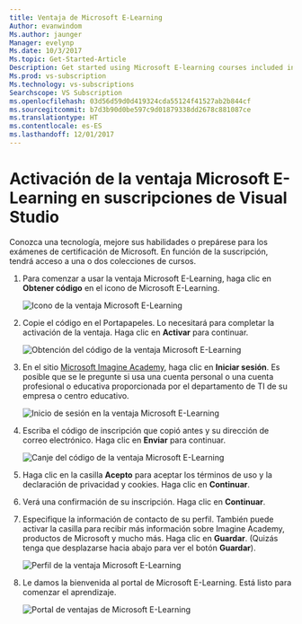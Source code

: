 ```yaml
---
title: Ventaja de Microsoft E-Learning
Author: evanwindom
Ms.author: jaunger
Manager: evelynp
Ms.date: 10/3/2017
Ms.topic: Get-Started-Article
Description: Get started using Microsoft E-learning courses included in your Visual Studio subscription.
Ms.prod: vs-subscription
Ms.technology: vs-subscriptions
Searchscope: VS Subscription
ms.openlocfilehash: 03d56d59d0d419324cda55124f41527ab2b844cf
ms.sourcegitcommit: b7d3b90d0be597c9d01879338dd2678c881087ce
ms.translationtype: HT
ms.contentlocale: es-ES
ms.lasthandoff: 12/01/2017
---
```

# <a name="activating-the-microsoft-e-learning-benefit-in-visual-studio-subscriptions"></a>Activación de la ventaja Microsoft E-Learning en suscripciones de Visual Studio

Conozca una tecnología, mejore sus habilidades o prepárese para los exámenes de certificación de Microsoft.  En función de la suscripción, tendrá acceso a una o dos colecciones de cursos.  

1.  Para comenzar a usar la ventaja Microsoft E-Learning, haga clic en **Obtener código** en el icono de Microsoft E-Learning. 

    ![Icono de la ventaja Microsoft E-Learning](_img\vs-elearn\vs-elearn-tile.png)

2.  Copie el código en el Portapapeles.  Lo necesitará para completar la activación de la ventaja.  Haga clic en **Activar** para continuar. 

    ![Obtención del código de la ventaja Microsoft E-Learning](_img\vs-elearn\vs-elearn-get-code.png)


3.  En el sitio [Microsoft Imagine Academy](https://imagineacademy.microsoft.com/AccessCodeRedemption/enrollmentcode?channelid=6), haga clic en **Iniciar sesión**.  Es posible que se le pregunte si usa una cuenta personal o una cuenta profesional o educativa proporcionada por el departamento de TI de su empresa o centro educativo. 

    ![Inicio de sesión en la ventaja Microsoft E-Learning](_img\vs-elearn\vs-elearn-imagine-resized.png)


4.  Escriba el código de inscripción que copió antes y su dirección de correo electrónico.  Haga clic en **Enviar** para continuar.  

    ![Canje del código de la ventaja Microsoft E-Learning](_img\vs-elearn\vs-elearn-enter-code-resized.png)


5.  Haga clic en la casilla **Acepto** para aceptar los términos de uso y la declaración de privacidad y cookies.  Haga clic en **Continuar**.  
6.  Verá una confirmación de su inscripción.  Haga clic en **Continuar**.  
7.  Especifique la información de contacto de su perfil.  También puede activar la casilla para recibir más información sobre Imagine Academy, productos de Microsoft y mucho más.  Haga clic en **Guardar**.  (Quizás tenga que desplazarse hacia abajo para ver el botón **Guardar**).

    ![Perfil de la ventaja Microsoft E-Learning](_img\vs-elearn\vs-elearn-full-profile.png)

8.  Le damos la bienvenida al portal de Microsoft E-Learning. Está listo para comenzar el aprendizaje.

    ![Portal de ventajas de Microsoft E-Learning](_img\vs-elearn\vs-elearn-portal.png)
